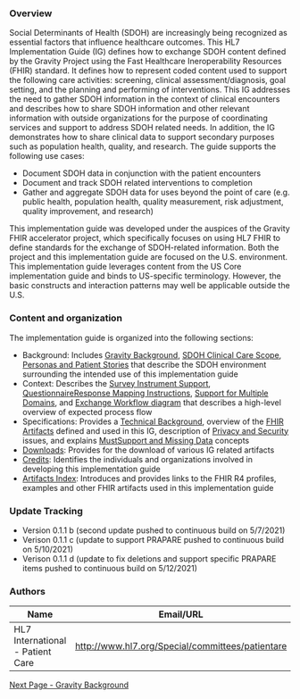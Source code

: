 ### Overview

Social Determinants of Health (SDOH) are increasingly being recognized as essential factors that influence healthcare outcomes. This HL7 Implementation Guide (IG) defines how to exchange SDOH content defined by the Gravity Project using the Fast Healthcare Ineroperability Resources (FHIR) standard. It defines how to represent coded content used to support the following care activities: screening, clinical assessment/diagnosis, goal setting, and the planning and performing of interventions. This IG addresses the need to gather SDOH information in the context of clinical encounters and describes how to share SDOH information and other relevant information with outside organizations for the purpose of coordinating services and support to address SDOH related needs. In addition, the IG demonstrates how to share clinical data to support secondary purposes such as population health, quality, and research. The guide supports the following use cases:
* 	Document SDOH data in conjunction with the patient encounters
* 	Document and track SDOH related interventions to completion
* 	Gather and aggregate SDOH data for uses beyond the point of care (e.g. public health, population health, quality measurement, risk adjustment, quality improvement, and research)

This implementation guide was developed under the auspices of the Gravity FHIR accelerator project, which specifically focuses on using HL7 FHIR to define standards for the exchange of SDOH-related information.  Both the project and this implementation guide are focused on the U.S. environment.  This implementation guide leverages content from the US Core implementation guide and binds to US-specific terminology.  However, the basic constructs and interaction patterns may well be applicable outside the U.S.

### Content and organization

The implementation guide is organized into the following sections:

* Background: Includes [Gravity Background](http://build.fhir.org/ig/HL7/fhir-sdoh-clinicalcare/gravity_background.html), [SDOH Clinical Care Scope](http://build.fhir.org/ig/HL7/fhir-sdoh-clinicalcare/sdoh_clinical_care_scope.html), [Personas and Patient Stories](http://build.fhir.org/ig/HL7/fhir-sdoh-clinicalcare/personas_and_patient_stories.html) that describe the SDOH environment surrounding the intended use of this implementation guide
* Context: Describes the [Survey Instrument Support](http://build.fhir.org/ig/HL7/fhir-sdoh-clinicalcare/survey_instrument_support.html),[ QuestionnaireResponse Mapping Instructions](http://build.fhir.org/ig/HL7/fhir-sdoh-clinicalcare/mapping_instructions.html), [Support for Multiple Domains](http://build.fhir.org/ig/HL7/fhir-sdoh-clinicalcare/support_for_multiple_domains.html), and [Exchange Workflow diagram](http://build.fhir.org/ig/HL7/fhir-sdoh-clinicalcare/exchange_workflow.html) that describes a high-level overview of expected process flow
* Specifications: Provides a [Technical Background](http://build.fhir.org/ig/HL7/fhir-sdoh-clinicalcare/technical_background.html), overview of the [FHIR Artifacts](http://build.fhir.org/ig/HL7/fhir-sdoh-clinicalcare/fhir_artifacts_overview.html) defined and used in this IG, description of [Privacy and Security](http://build.fhir.org/ig/HL7/fhir-sdoh-clinicalcare/privacy_and_security.html) issues, and explains [MustSupport and Missing Data](http://build.fhir.org/ig/HL7/fhir-sdoh-clinicalcare/mustsupport_and_missing_data.html) concepts 
* [Downloads](http://build.fhir.org/ig/HL7/fhir-sdoh-clinicalcare/downloads.html): Provides for the download of various IG related artifacts
* [Credits](http://build.fhir.org/ig/HL7/fhir-sdoh-clinicalcare/credits.html): Identifies the individuals and organizations involved in developing this implementation guide
* [Artifacts Index](http://build.fhir.org/ig/HL7/fhir-sdoh-clinicalcare/artifacts.html):  Introduces and provides links to the FHIR R4 profiles, examples and other FHIR artifacts used in this implementation guide

### Update Tracking

* Version 0.1.1 b (second update pushed to continuous build on 5/7/2021)
* Verison 0.1.1 c (update to support PRAPARE pushed to continuous build on 5/10/2021)
* Verison 0.1.1 d (update to fix deletions and support specific PRAPARE items pushed to continuous build on 5/12/2021)




### Authors

<table>
<thead>
<tr>
<th>Name</th>
<th>Email/URL</th>
</tr>
</thead>
<tbody>
<tr>
<td>HL7 International - Patient Care</td>
<td><a href="http://www.hl7.org/Special/committees/patientare" target="_new">http://www.hl7.org/Special/committees/patientare</a></td>
</tr>
</tbody>
</table>




[Next Page - Gravity Background](gravity_background.html)